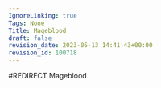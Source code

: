```yaml
---
IgnoreLinking: true
Tags: None
Title: Mageblood
draft: false
revision_date: 2023-05-13 14:41:43+00:00
revision_id: 100718
---
```


#REDIRECT Mageblood